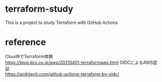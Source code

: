 # terraform-study
This is a project to study Terraform with GitHub Actions

# reference
Cloud9でTerraform体験  
https://blog.dcs.co.jp/aws/20210401-terraformaws.html
OIDCによるAWS認証  
https://anikitech.com/github-actions-terraform-by-oidc/
